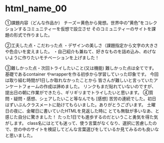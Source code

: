# html_name_00
①課題内容（どんな作品か）
チーズ＝黄色から発想。世界中の”黄色”をコレクションするコミュニティーを仮想で設立させ
そのコミュニティーのサイトを課題の形式で作りました。

②工夫した点・こだわった点
・デザインの美しさ（課題指定から文字の大きさや色合いを変えました。
・自己紹介も兼ねて、好きなものを詰め込み、めげないように作りたいモチベーションを上げました！

③難しかった点・次回トライしたいこと(又は機能)
難しかった点は全てです。
基礎であるcontainer やwrapperを作る初歩から学習していった印象です。
今回は取り組む時間が1日しか取れなかったことから
皆さんが難しいと言っていたアンケートフォームの作成は諦めました。
リンクもまだ貼れていないのですが、提出日の朝に作業ができたら、ギリギリまでトライしたいと思います。
④質問・疑問・感想、シェアしたいこと等なんでも
[感想]
苦労の連続でした。初日はずいぶんクラスメートに助けてもらいました。ありがとうございます。 
土曜日の夜に、金曜日に書いていたHTMLを見返した時に
とても無駄が多いなあ、と感じた自分に驚きました！ 
たった1日でも進歩するのだということ勇気を得た気がします。 class名にはとても迷って、使う言葉がなくなり、選択に苦慮したので、世の中のサイトを検証してどんな言葉選びをしているか見てみるのも良いなと思いました。